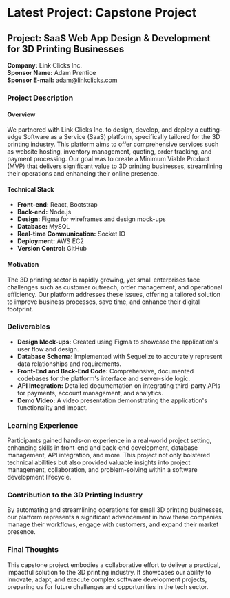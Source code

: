# Latest Project: Capstone Project

## Project: SaaS Web App Design & Development for 3D Printing Businesses

**Company:** Link Clicks Inc.  
**Sponsor Name:** Adam Prentice  
**Sponsor E-mail:** [adam@linkclicks.com](mailto:adam@linkclicks.com)  

### Project Description

#### Overview

We partnered with Link Clicks Inc. to design, develop, and deploy a cutting-edge Software as a Service (SaaS) platform, specifically tailored for the 3D printing industry. This platform aims to offer comprehensive services such as website hosting, inventory management, quoting, order tracking, and payment processing. Our goal was to create a Minimum Viable Product (MVP) that delivers significant value to 3D printing businesses, streamlining their operations and enhancing their online presence.

#### Technical Stack

- **Front-end:** React, Bootstrap
- **Back-end:** Node.js
- **Design:** Figma for wireframes and design mock-ups
- **Database:** MySQL
- **Real-time Communication:** Socket.IO
- **Deployment:** AWS EC2
- **Version Control:** GitHub

#### Motivation

The 3D printing sector is rapidly growing, yet small enterprises face challenges such as customer outreach, order management, and operational efficiency. Our platform addresses these issues, offering a tailored solution to improve business processes, save time, and enhance their digital footprint.

### Deliverables

- **Design Mock-ups:** Created using Figma to showcase the application's user flow and design.
- **Database Schema:** Implemented with Sequelize to accurately represent data relationships and requirements.
- **Front-End and Back-End Code:** Comprehensive, documented codebases for the platform's interface and server-side logic.
- **API Integration:** Detailed documentation on integrating third-party APIs for payments, account management, and analytics.
- **Demo Video:** A video presentation demonstrating the application's functionality and impact.

### Learning Experience

Participants gained hands-on experience in a real-world project setting, enhancing skills in front-end and back-end development, database management, API integration, and more. This project not only bolstered technical abilities but also provided valuable insights into project management, collaboration, and problem-solving within a software development lifecycle.

### Contribution to the 3D Printing Industry

By automating and streamlining operations for small 3D printing businesses, our platform represents a significant advancement in how these companies manage their workflows, engage with customers, and expand their market presence.

### Final Thoughts

This capstone project embodies a collaborative effort to deliver a practical, impactful solution to the 3D printing industry. It showcases our ability to innovate, adapt, and execute complex software development projects, preparing us for future challenges and opportunities in the tech sector.



